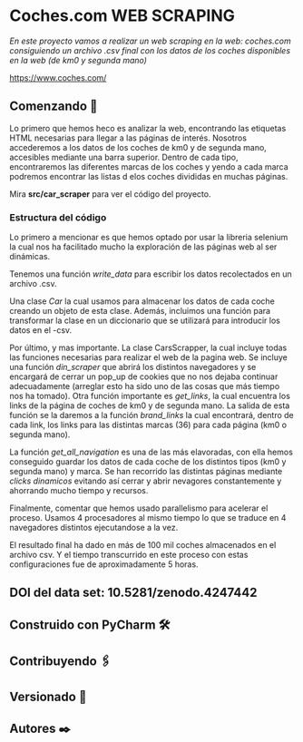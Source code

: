 # Coches.com WEB SCRAPING

_En este proyecto vamos a realizar un web scraping en la web: coches.com consiguiendo un archivo 
.csv final con los datos de los coches disponibles en la web (de km0 y segunda mano)_

https://www.coches.com/

## Comenzando 🚀

Lo primero que hemos heco es analizar la web, encontrando las etiquetas HTML necesarias para llegar a las páginas
de interés. Nosotros accederemos a los datos de los coches de km0 y de segunda mano, accesibles mediante una barra
superior. Dentro de cada tipo, encontraremos las diferentes marcas de los coches y yendo a cada marca podremos encontrar
las listas d elos coches divididas en muchas páginas.

Mira **src/car_scraper** para ver el código del proyecto.



### Estructura del código

Lo primero a mencionar es que hemos optado por usar la libreria selenium la cual nos ha facilitado mucho la exploración
de las páginas web al ser dinámicas.

Tenemos una función _write_data_ para escribir los datos recolectados en un archivo .csv.

Una clase _Car_ la cual usamos para almacenar los datos de cada coche creando un objeto de esta clase. Además,
incluimos una función para transformar la clase en un diccionario que se utilizará para introducir los datos  en el -csv.

Por último, y mas importante. La clase CarsScrapper, la cual incluye todas las funciones necesarias para realizar el web
de la pagina web. Se incluye una función _din_scraper_ que abrirá los distintos navegadores y se encargará de cerrar
un pop_up de cookies que no nos dejaba continuar adecuadamente (arreglar esto ha sido uno de las cosas que más tiempo 
nos ha tomado). Otra función importante es _get_links_, la cual encuentra los links de la página de coches de km0 y de
segunda mano. La salida de esta función se la daremos a la función _brand_links_ la cual encontrará, dentro de cada link, 
los links para las distintas marcas (36) para cada página (km0 o segunda mano).

La función _get_all_navigation_ es una de las más elavoradas, con ella hemos conseguido guardar los datos de cada coche
de los distintos tipos (km0 y segunda mano) y marca. Se han recorrido las distintas páginas mediante _clicks dinamicos_
evitando así cerrar y abrir nevagores constantemente y ahorrando mucho tiempo y recursos.

Finalmente, comentar que hemos usado parallelismo para acelerar el proceso. Usamos 4 procesadores al mismo tiempo lo que
se traduce en 4 navegadores distintos ejecutandose a la vez.

El resultado final ha dado en más de 100 mil coches almacenados en el archivo csv. Y el tiempo transcurrido en este proceso 
con estas configuraciones fue de aproximadamente 5 horas.

## DOI del data set: 10.5281/zenodo.4247442


## Construido con PyCharm 🛠️



## Contribuyendo 🖇️



## Versionado 📌


## Autores ✒️


